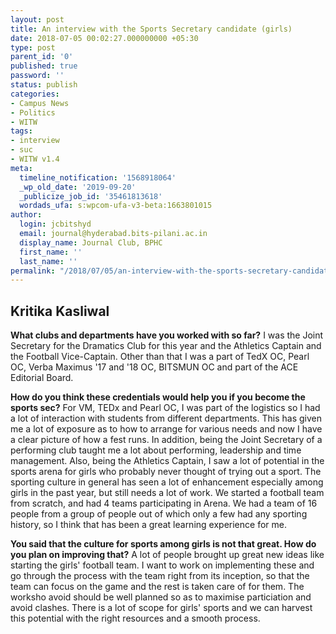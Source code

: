 ```yaml
---
layout: post
title: An interview with the Sports Secretary candidate (girls)
date: 2018-07-05 00:02:27.000000000 +05:30
type: post
parent_id: '0'
published: true
password: ''
status: publish
categories:
- Campus News
- Politics
- WITW
tags:
- interview
- suc
- WITW v1.4
meta:
  timeline_notification: '1568918064'
  _wp_old_date: '2019-09-20'
  _publicize_job_id: '35461813618'
  wordads_ufa: s:wpcom-ufa-v3-beta:1663801015
author:
  login: jcbitshyd
  email: journal@hyderabad.bits-pilani.ac.in
  display_name: Journal Club, BPHC
  first_name: ''
  last_name: ''
permalink: "/2018/07/05/an-interview-with-the-sports-secretary-candidate-girls/"
---
```

<p><!-- wp:heading --></p>
<h2>Kritika Kasliwal</h2>
<p><!-- /wp:heading --></p>
<p><!-- wp:paragraph --></p>
<p><strong>What clubs and departments have you worked with so far?</strong>&nbsp;I was the Joint Secretary for the Dramatics Club for this year and the Athletics Captain and the Football Vice-Captain. Other than that I was a part of TedX OC, Pearl OC, Verba Maximus '17 and '18 OC, BITSMUN OC and part of the ACE Editorial Board.</p>
<p><!-- /wp:paragraph --></p>
<p><!-- wp:paragraph --></p>
<p><strong>How do you think these credentials would help you if you become the sports sec?</strong>&nbsp;For VM, TEDx and Pearl OC, I was part of the logistics so I had a lot of interaction with students from different departments. This has given me a lot of exposure as to how to arrange for various needs and now I have a clear picture of how a fest runs. In addition, being the Joint Secretary of a performing club taught me a lot about performing, leadership and time management. Also, being the Athletics Captain, I saw a lot of potential in the sports arena for girls who probably never thought of trying out a sport. The sporting culture in general has seen a lot of enhancement especially among girls in the past year, but still needs a lot of work. We started a football team from scratch, and had 4 teams participating in Arena. We had a team of 16 people from a group of people out of which only a few had any sporting history, so I think that has been a great learning experience for me.</p>
<p><!-- /wp:paragraph --></p>
<p><!-- wp:paragraph --></p>
<p><strong>You said that the culture for sports among girls is not that great. How do you plan on improving that?</strong>&nbsp;A lot of people brought up great new ideas like starting the girls' football team. I want to work on implementing these and go through the process with the team right from its inception, so that the team can focus on the game and the rest is taken care of for them. The worksho avoid should be well planned so as to maximise particiation and avoid clashes. There is a lot of scope for girls' sports and we can harvest this potential with the right resources and a smooth process.</p>
<p><!-- /wp:paragraph --></p>
